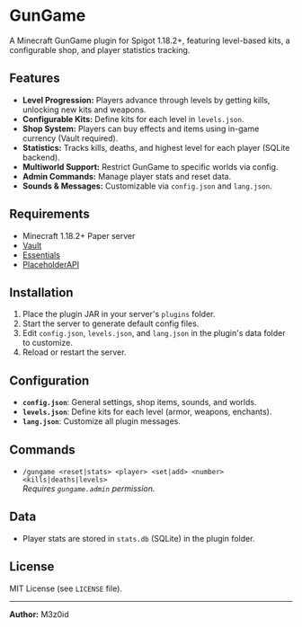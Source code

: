 # GunGame

A Minecraft GunGame plugin for Spigot 1.18.2+, featuring level-based kits, a configurable shop, and player statistics tracking.

## Features

- **Level Progression:** Players advance through levels by getting kills, unlocking new kits and weapons.
- **Configurable Kits:** Define kits for each level in `levels.json`.
- **Shop System:** Players can buy effects and items using in-game currency (Vault required).
- **Statistics:** Tracks kills, deaths, and highest level for each player (SQLite backend).
- **Multiworld Support:** Restrict GunGame to specific worlds via config.
- **Admin Commands:** Manage player stats and reset data.
- **Sounds & Messages:** Customizable via `config.json` and `lang.json`.

## Requirements

- Minecraft 1.18.2+ Paper server
- [Vault](https://dev.bukkit.org/projects/vault)
- [Essentials](https://essentialsx.net/)
- [PlaceholderAPI](https://www.spigotmc.org/resources/placeholderapi.6245/)

## Installation

1. Place the plugin JAR in your server's `plugins` folder.
2. Start the server to generate default config files.
3. Edit `config.json`, `levels.json`, and `lang.json` in the plugin's data folder to customize.
4. Reload or restart the server.

## Configuration

- **`config.json`**: General settings, shop items, sounds, and worlds.
- **`levels.json`**: Define kits for each level (armor, weapons, enchants).
- **`lang.json`**: Customize all plugin messages.

## Commands

- `/gungame <reset|stats> <player> <set|add> <number> <kills|deaths|levels>`  
  *Requires `gungame.admin` permission.*

## Data

- Player stats are stored in `stats.db` (SQLite) in the plugin folder.

## License

MIT License (see `LICENSE` file).

---

**Author:** M3z0id